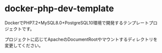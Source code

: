 # docker-php-dev-template
DockerでPHP7.2+MySQL8.0+PostgreSQL10環境で開発するテンプレートプロジェクトです。

プロジェクトに応じてApacheのDocumentRootやマウントするディレクトリを変更してください。



